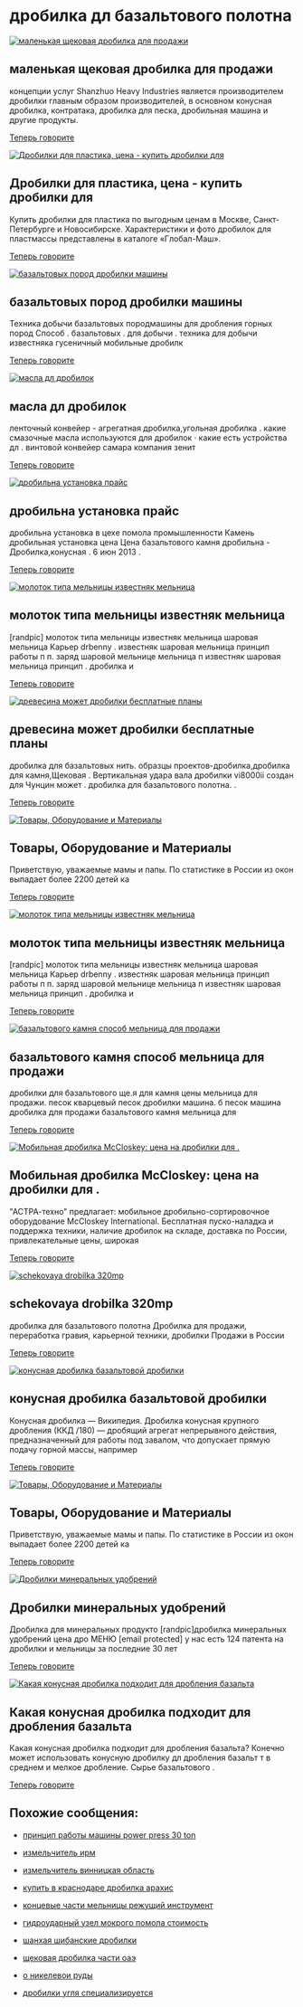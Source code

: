 # дробилка дл базальтового полотна
<a href="https://ru.ecuriezuff.be/products/" target="_blank">![маленькая щековая дробилка для продажи](https://github.com/millmachine/images/raw/main/730.jpg)</a>
## маленькая щековая дробилка для продажи
концепции услуг Shanzhuo Heavy Industries является производителем дробилки главным образом производителей, в основном конусная дробилка, контратака, дробилка для песка, дробильная машина и другие продукты.
<a href="https://ru.ecuriezuff.be/products/" target="_blank">Теперь говорите</a>
<a href="https://ru.ecuriezuff.be/products/" target="_blank">![Дробилки для пластика, цена - купить дробилки для ](https://github.com/millmachine/images/raw/main/153.jpg)</a>
## Дробилки для пластика, цена - купить дробилки для 
Купить дробилки для пластика по выгодным ценам в Москве, Санкт-Петербурге и Новосибирске. Характеристики и фото дробилок для пластмассы представлены в каталоге «Глобал-Маш».
<a href="https://ru.ecuriezuff.be/products/" target="_blank">Теперь говорите</a>
<a href="https://ru.ecuriezuff.be/products/" target="_blank">![базальтовых пород дробилки машины](https://github.com/millmachine/images/raw/main/119.jpg)</a>
## базальтовых пород дробилки машины
Техника добычи базальтовых породмашины для дробления горных пород Способ . базальтовых . для добычи . техника для добычи известняка гусеничный мобильные дробилк
<a href="https://ru.ecuriezuff.be/products/" target="_blank">Теперь говорите</a>
<a href="https://ru.ecuriezuff.be/products/" target="_blank">![масла дл дробилок](https://github.com/millmachine/images/raw/main/448.jpg)</a>
## масла дл дробилок
ленточный конвейер - агрегатная дробилка,угольная дробилка . какие смазочные масла используются для дробилок · какие есть устройства дл . винтовой конвейер самара компания зенит 
<a href="https://ru.ecuriezuff.be/products/" target="_blank">Теперь говорите</a>
<a href="https://ru.ecuriezuff.be/products/" target="_blank">![дробильна установка прайс](https://github.com/millmachine/images/raw/main/199.jpg)</a>
## дробильна установка прайс
дробильна установка в цехе помола промышленности Камень дробильная установка цена Цена базальтового камня дробильна - Дробилка,конусная . 6 июн 2013 .
<a href="https://ru.ecuriezuff.be/products/" target="_blank">Теперь говорите</a>
<a href="https://ru.ecuriezuff.be/products/" target="_blank">![молоток типа мельницы известняк мельница](https://github.com/millmachine/images/raw/main/715.jpg)</a>
## молоток типа мельницы известняк мельница
[randpic] молоток типа мельницы известняк мельница шаровая мельница Карьер drbenny . известняк шаровая мельница принцип работы п п. заряд шаровой мельнице мельница п известняк шаровая мельница принцип . дробилка и 
<a href="https://ru.ecuriezuff.be/products/" target="_blank">Теперь говорите</a>
<a href="https://ru.ecuriezuff.be/products/" target="_blank">![древесина может дробилки бесплатные планы](https://github.com/millmachine/images/raw/main/42.jpg)</a>
## древесина может дробилки бесплатные планы
дробилка для базальтовых нить. образцы проектов-дробилка,дробилка для камня,Щековая . Вертикальная удара вала дробилки vi8000ii создан для Чунцин может . дробилка для базальтового полотна. .
<a href="https://ru.ecuriezuff.be/products/" target="_blank">Теперь говорите</a>
<a href="https://ru.ecuriezuff.be/products/" target="_blank">![Товары, Оборудование и Материалы](https://github.com/millmachine/images/raw/main/311.jpg)</a>
## Товары, Оборудование и Материалы
Приветствую, уважаемые мамы и папы. По статистике в России из окон выпадает более 2200 детей ка
<a href="https://ru.ecuriezuff.be/products/" target="_blank">Теперь говорите</a>
<a href="https://ru.ecuriezuff.be/products/" target="_blank">![молоток типа мельницы известняк мельница](https://github.com/millmachine/images/raw/main/714.jpg)</a>
## молоток типа мельницы известняк мельница
[randpic] молоток типа мельницы известняк мельница шаровая мельница Карьер drbenny . известняк шаровая мельница принцип работы п п. заряд шаровой мельнице мельница п известняк шаровая мельница принцип . дробилка и 
<a href="https://ru.ecuriezuff.be/products/" target="_blank">Теперь говорите</a>
<a href="https://ru.ecuriezuff.be/products/" target="_blank">![базальтового камня способ мельница для продажи](https://github.com/millmachine/images/raw/main/709.jpg)</a>
## базальтового камня способ мельница для продажи
дробилки для базальтового ще.я для камня цены мельница для продажи. песок кварцевый песок дробилки машина. б песок машина дробилка для продажи базальтового камня мельница для
<a href="https://ru.ecuriezuff.be/products/" target="_blank">Теперь говорите</a>
<a href="https://ru.ecuriezuff.be/products/" target="_blank">![Мобильная дробилка McCloskey: цена на дробилки для .](https://github.com/millmachine/images/raw/main/134.jpg)</a>
## Мобильная дробилка McCloskey: цена на дробилки для .
"АСТРА-техно" предлагает: мобильное дробильно-сортировочное оборудование McCloskey International. Бесплатная пуско-наладка и поддержка техники, наличие дробилок на складе, доставка по России, привлекательные цены, широкая 
<a href="https://ru.ecuriezuff.be/products/" target="_blank">Теперь говорите</a>
<a href="https://ru.ecuriezuff.be/products/" target="_blank">![schekovaya drobilka 320mp](https://github.com/millmachine/images/raw/main/93.jpg)</a>
## schekovaya drobilka 320mp
дробилка для базальтового полотна Дробилка для продажи, переработка гравия, карьерной техники, дробилки Продажи в России 
<a href="https://ru.ecuriezuff.be/products/" target="_blank">Теперь говорите</a>
<a href="https://ru.ecuriezuff.be/products/" target="_blank">![конусная дробилка базальтовой дробилки](https://github.com/millmachine/images/raw/main/119.jpg)</a>
## конусная дробилка базальтовой дробилки
Конусная дробилка — Википедия. Дробилка конусная крупного дробления (ККД /180) — дробящий агрегат непрерывного действия, предназначенный для работы под завалом, что допускает прямую подачу горной массы, например 
<a href="https://ru.ecuriezuff.be/products/" target="_blank">Теперь говорите</a>
<a href="https://ru.ecuriezuff.be/products/" target="_blank">![Товары, Оборудование и Материалы](https://github.com/millmachine/images/raw/main/640.jpg)</a>
## Товары, Оборудование и Материалы
Приветствую, уважаемые мамы и папы. По статистике в России из окон выпадает более 2200 детей ка
<a href="https://ru.ecuriezuff.be/products/" target="_blank">Теперь говорите</a>
<a href="https://ru.ecuriezuff.be/products/" target="_blank">![Дробилки минеральных удобрений](https://github.com/millmachine/images/raw/main/648.jpg)</a>
## Дробилки минеральных удобрений
Дробилка для минеральных продукто [randpic]дробилка минеральных удобрений цена дро МЕНЮ [email protected] у нас есть 124 патента на дробилки и мельницы за последние 30 лет
<a href="https://ru.ecuriezuff.be/products/" target="_blank">Теперь говорите</a>
<a href="https://ru.ecuriezuff.be/products/" target="_blank">![Какая конусная дробилка подходит для дробления базальта ](https://github.com/millmachine/images/raw/main/161.jpg)</a>
## Какая конусная дробилка подходит для дробления базальта 
Какая конусная дробилка подходит для дробления базальта? Конечно может использовать конусную дробилку дл дробления базальт т в среднем и мелкое дробление. Сырье базальтового .
<a href="https://ru.ecuriezuff.be/products/" target="_blank">Теперь говорите</a>
## Похожие сообщения:
* [принцип работы машины power press 30 ton](%D0%BF%D1%80%D0%B8%D0%BD%D1%86%D0%B8%D0%BF%20%D1%80%D0%B0%D0%B1%D0%BE%D1%82%D1%8B%20%D0%BC%D0%B0%D1%88%D0%B8%D0%BD%D1%8B%20power%20press%2030%20ton.md)
* [измельчитель ирм](%D0%B8%D0%B7%D0%BC%D0%B5%D0%BB%D1%8C%D1%87%D0%B8%D1%82%D0%B5%D0%BB%D1%8C%20%D0%B8%D1%80%D0%BC.md)
* [измельчитель винницкая область](%D0%B8%D0%B7%D0%BC%D0%B5%D0%BB%D1%8C%D1%87%D0%B8%D1%82%D0%B5%D0%BB%D1%8C%20%D0%B2%D0%B8%D0%BD%D0%BD%D0%B8%D1%86%D0%BA%D0%B0%D1%8F%20%D0%BE%D0%B1%D0%BB%D0%B0%D1%81%D1%82%D1%8C.md)
* [купить в краснодаре дробилка арахис](%D0%BA%D1%83%D0%BF%D0%B8%D1%82%D1%8C%20%D0%B2%20%D0%BA%D1%80%D0%B0%D1%81%D0%BD%D0%BE%D0%B4%D0%B0%D1%80%D0%B5%20%D0%B4%D1%80%D0%BE%D0%B1%D0%B8%D0%BB%D0%BA%D0%B0%20%D0%B0%D1%80%D0%B0%D1%85%D0%B8%D1%81.md)
* [концевые части мельницы режущий инструмент](%D0%BA%D0%BE%D0%BD%D1%86%D0%B5%D0%B2%D1%8B%D0%B5%20%D1%87%D0%B0%D1%81%D1%82%D0%B8%20%D0%BC%D0%B5%D0%BB%D1%8C%D0%BD%D0%B8%D1%86%D1%8B%20%D1%80%D0%B5%D0%B6%D1%83%D1%89%D0%B8%D0%B9%20%D0%B8%D0%BD%D1%81%D1%82%D1%80%D1%83%D0%BC%D0%B5%D0%BD%D1%82.md)
* [гидроударный узел мокрого помола стоимость](%D0%B3%D0%B8%D0%B4%D1%80%D0%BE%D1%83%D0%B4%D0%B0%D1%80%D0%BD%D1%8B%D0%B9%20%D1%83%D0%B7%D0%B5%D0%BB%20%D0%BC%D0%BE%D0%BA%D1%80%D0%BE%D0%B3%D0%BE%20%D0%BF%D0%BE%D0%BC%D0%BE%D0%BB%D0%B0%20%D1%81%D1%82%D0%BE%D0%B8%D0%BC%D0%BE%D1%81%D1%82%D1%8C.md)
* [шанхая шибанские дробилки](%D1%88%D0%B0%D0%BD%D1%85%D0%B0%D1%8F%20%D1%88%D0%B8%D0%B1%D0%B0%D0%BD%D1%81%D0%BA%D0%B8%D0%B5%20%D0%B4%D1%80%D0%BE%D0%B1%D0%B8%D0%BB%D0%BA%D0%B8.md)
* [щековая дробилка части оаэ](%D1%89%D0%B5%D0%BA%D0%BE%D0%B2%D0%B0%D1%8F%20%D0%B4%D1%80%D0%BE%D0%B1%D0%B8%D0%BB%D0%BA%D0%B0%20%D1%87%D0%B0%D1%81%D1%82%D0%B8%20%D0%BE%D0%B0%D1%8D.md)
* [о никелевои руды](%D0%BE%20%D0%BD%D0%B8%D0%BA%D0%B5%D0%BB%D0%B5%D0%B2%D0%BE%D0%B8%20%D1%80%D1%83%D0%B4%D1%8B.md)
* [дробилки угля специализируется](%D0%B4%D1%80%D0%BE%D0%B1%D0%B8%D0%BB%D0%BA%D0%B8%20%D1%83%D0%B3%D0%BB%D1%8F%20%D1%81%D0%BF%D0%B5%D1%86%D0%B8%D0%B0%D0%BB%D0%B8%D0%B7%D0%B8%D1%80%D1%83%D0%B5%D1%82%D1%81%D1%8F.md)
